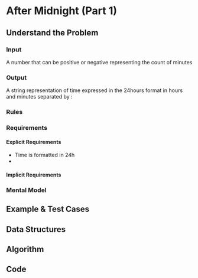 # After Midnight (Part 1)

## Understand the Problem

### Input

A number that can be positive or negative representing the count of minutes

### Output

A string representation of time expressed in the 24hours format in hours and minutes separated by :

### Rules

### Requirements

#### Explicit Requirements

- Time is formatted in 24h
-

#### Implicit Requirements

### Mental Model

## Example & Test Cases

## Data Structures

## Algorithm

## Code
